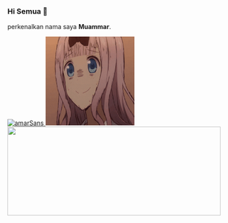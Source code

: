 ### Hi Semua 👋

perkenalkan nama saya **Muammar**.

<p align="left">
<a href="https://github.com/amarSans">
  
  <div align="left" style="display: flex; align-items: center;">
    <img src="https://github-readme-stats.vercel.app/api?username=amarSans&show_icons=true&theme=algolia&locale=en" alt="amarSans" height="200"  />
    <img src="https://github.com/amarSans/image/blob/main/tenor.gif?raw=true" width="200" height="200" alt="Deskripsi Gambar">
  </div>
  
  <img height="200em" src="https://github-readme-stats-eight-theta.vercel.app/api/top-langs/?username=amarSans&layout=compact&langs_count=8&theme=algolia" width="480"/>
</a>
</p>

